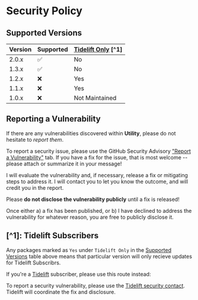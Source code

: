 # Security Policy

## Supported Versions

| Version | Supported          | [Tidelift Only](https://github.com/ericsizemore/utility/security/policy#tidelift-subscribers) [^1] |
| ------- | ------------------ | ---------------- |
| 2.0.x   | :white_check_mark: | No               |
| 1.3.x   | :white_check_mark: | No               |
| 1.2.x   | :x:                | Yes              |
| 1.1.x   | :x:                | Yes              |
| 1.0.x   | :x:                | Not Maintained   |

## Reporting a Vulnerability

If there are any vulnerabilities discovered within **Utility**, please do not hesitate to _report them_. 

To report a security issue, please use the GitHub Security Advisory ["Report a Vulnerability"](https://github.com/ericsizemore/utility/security/advisories/new) tab. If you have a fix for the issue, that is most welcome -- please attach or summarize it in your message!

I will evaluate the vulnerability and, if necessary, release a fix or mitigating steps to address it. I will contact you to let you know the outcome, and will credit you in the report.

   Please **do not disclose the vulnerability publicly** until a fix is released!

Once either a) a fix has been published, or b) I have declined to address the vulnerability for whatever reason, you are free to publicly disclose it.

## [^1]: Tidelift Subscribers

Any packages marked as `Yes` under `Tidelift Only` in the [Supported Versions](https://github.com/ericsizemore/utility/security/policy#supported-versions) table above means that particular version will only recieve updates for Tidelift Subscribrs.

If you're a [Tidelift](https://tidelift.com/) subscriber, please use this route instead:

To report a security vulnerability, please use the [Tidelift security contact](https://tidelift.com/security).
Tidelift will coordinate the fix and disclosure.
